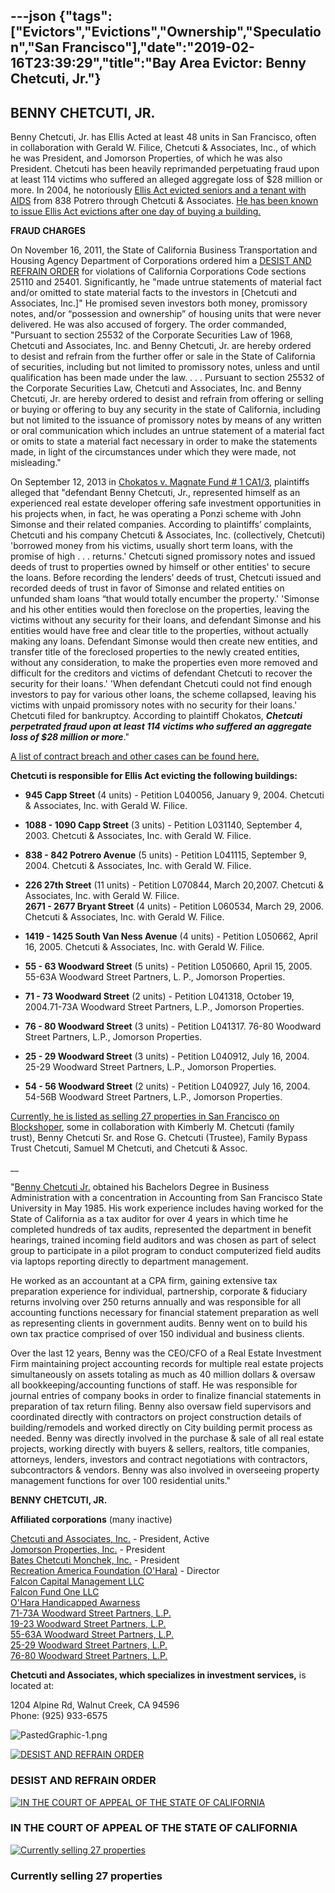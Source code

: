 ---json
{"tags":["Evictors","Evictions","Ownership","Speculation","San Francisco"],"date":"2019-02-16T23:39:29","title":"Bay Area Evictor: Benny Chetcuti, Jr."}
---

**BENNY CHETCUTI, JR.**
-----------------------

Benny Chetcuti, Jr. has Ellis Acted at least 48 units in San Francisco, often in collaboration with Gerald W. Filice, Chetcuti & Associates, Inc., of which he was President, and Jomorson Properties, of which he was also President. Chetcuti has been heavily reprimanded perpetuating fraud upon at least 114 victims who suffered an alleged aggregate loss of $28 million or more. In 2004, he notoriously [Ellis Act evicted seniors and a tenant with AIDS](http://www.iww.org/ru/node/1292) from 838 Potrero through Chetcuti & Associates. [He has been known to issue Ellis Act evictions after one day of buying a building.](http://quartz.he.net/~beyondch/news/nucleus/plugins/print/print.php?itemid=1265)

**FRAUD CHARGES**

On November 16, 2011, the State of California Business Transportation and Housing Agency Department of Corporations ordered him a [DESIST AND REFRAIN ORDER](http://www.dbo.ca.gov/ENF/pdf/2011/Chetcuti_DR.pdf) for violations of California Corporations Code sections 25110 and 25401. Significantly, he "made untrue statements of material fact and/or omitted to state material facts to the investors in \[Chetcuti and Associates, Inc.\]" He promised seven investors both money, promissory notes, and/or “possession and ownership” of housing units that were never delivered. He was also accused of forgery. The order commanded, "Pursuant to section 25532 of the Corporate Securities Law of 1968, Chetcuti and Associates, Inc. and Benny Chetcuti, Jr. are hereby ordered to desist and refrain from the further offer or sale in the State of California of securities, including but not limited to promissory notes, unless and until qualification has been made under the law. . . . Pursuant to section 25532 of the Corporate Securities Law, Chetcuti and Associates, Inc. and Benny Chetcuti, Jr. are hereby ordered to desist and refrain from offering or selling or buying or offering to buy any security in the state of California, including but not limited to the issuance of promissory notes by means of any written or oral communication which includes an untrue statement of a material fact or omits to state a material fact necessary in order to make the statements made, in light of the circumstances under which they were made, not misleading." 

On September 12, 2013 in [Chokatos v. Magnate Fund # 1 CA1/3](http://www.courts.ca.gov/opinions/nonpub/A137174.DOC), plaintiffs alleged that "defendant Benny Chetcuti, Jr., represented himself as an experienced real estate developer offering safe investment opportunities in his projects when, in fact, he was operating a Ponzi scheme with John Simonse and their related companies. According to plaintiffs’ complaints, Chetcuti and his company Chetcuti & Associates, Inc. (collectively, Chetcuti) 'borrowed money from his victims, usually short term loans, with the promise of high . . . returns.' Chetcuti signed promissory notes and issued deeds of trust to properties owned by himself or other entities' to secure the loans. Before recording the lenders’ deeds of trust, Chetcuti issued and recorded deeds of trust in favor of Simonse and related entities on unfunded sham loans “that would totally encumber the property.' 'Simonse and his other entities would then foreclose on the properties, leaving the victims without any security for their loans, and defendant Simonse and his entities would have free and clear title to the properties, without actually making any loans. Defendant Simonse would then create new entities, and transfer title of the foreclosed properties to the newly created entities, without any consideration, to make the properties even more removed and difficult for the creditors and victims of defendant Chetcuti to recover the security for their loans.' 'When defendant Chetcuti could not find enough investors to pay for various other loans, the scheme collapsed, leaving his victims with unpaid promissory notes with no security for their loans.' Chetcuti filed for bankruptcy. According to plaintiff Chokatos, **_Chetcuti perpetrated fraud upon at least 114 victims who suffered an aggregate loss of $28 million or more_**."

[A list of contract breach and other cases can be found here.](http://contracostawatch.blogspot.com/2013/04/ponzi-scheme-benny-chetcuti-jr.html)

**Chetcuti is responsible for Ellis Act evicting the following buildings:**

*   **945 Capp Street** (4 units) - Petition L040056, January 9, 2004. Chetcuti & Associates, Inc. with Gerald W. Filice.
    
*   **1088 - 1090 Capp Street** (3 units) - Petition L031140, September 4, 2003. Chetcuti & Associates, Inc. with Gerald W. Filice.
    
*   **838 - 842 Potrero Avenue** (5 units) - Petition L041115, September 9, 2004. Chetcuti & Associates, Inc. with Gerald W. Filice.
    
*   **226 27th Street** (11 units) - Petition L070844, March 20,2007. Chetcuti & Associates, Inc. with Gerald W. Filice.  
    **2671 - 2677 Bryant Street** (4 units) - Petition L060534, March 29, 2006. Chetcuti & Associates, Inc. with Gerald W. Filice.
    
*   **1419 - 1425 South Van Ness Avenue** (4 units) - Petition L050662, April 16, 2005. Chetcuti & Associates, Inc. with Gerald W. Filice.
    
*   **55 - 63 Woodward Street** (5 units) - Petition L050660, April 15, 2005. 55-63A Woodward Street Partners, L. P., Jomorson Properties.
    
*   **71 - 73 Woodward Street** (2 units) - Petition L041318, October 19, 2004.71-73A Woodward Street Partners, L.P., Jomorson Properties.
    
*   **76 - 80 Woodward Street** (3 units) - Petition L041317. 76-80 Woodward Street Partners, L.P., Jomorson Properties.
    
*   **25 - 29 Woodward Street** (3 units) - Petition L040912, July 16, 2004. 25-29 Woodward Street Partners, L.P., Jomorson Properties.
    
*   **54 - 56 Woodward Street** (2 units) - Petition L040927, July 16, 2004. 54-56B Woodward Street Partners, L.P., Jomorson Properties.
    

  
[Currently, he is listed as selling 27 properties in San Francisco on Blockshoper](http://sf.blockshopper.com/search?f=seller&q=Benny+Chetcuti+Jr), some in collaboration with Kimberly M. Chetcuti (family trust), Benny Chetcuti Sr. and Rose G. Chetcuti (Trustee), Family Bypass Trust Chetcuti, Samuel M Chetcuti, and Chetcuti & Assoc.

\_\_

"[Benny Chetcuti Jr.](http://www.industrial-design.com/usasia/bio.html) obtained his Bachelors Degree in Business Administration with a concentration in Accounting from San Francisco State University in May 1985. His work experience includes having worked for the State of California as a tax auditor for over 4 years in which time he completed hundreds of tax audits, represented the department in benefit hearings, trained incoming field auditors and was chosen as part of select group to participate in a pilot program to conduct computerized field audits via laptops reporting directly to department management.

He worked as an accountant at a CPA firm, gaining extensive tax preparation experience for individual, partnership, corporate & fiduciary returns involving over 250 returns annually and was responsible for all accounting functions necessary for financial statement preparation as well as representing clients in government audits. Benny went on to build his own tax practice comprised of over 150 individual and business clients.

Over the last 12 years, Benny was the CEO/CFO of a Real Estate Investment Firm maintaining project accounting records for multiple real estate projects simultaneously on assets totaling as much as 40 million dollars & oversaw all bookkeeping/accounting functions of staff. He was responsible for journal entries of company books in order to finalize financial statements in preparation of tax return filing. Benny also oversaw field supervisors and coordinated directly with contractors on project construction details of building/remodels and worked directly on City building permit process as needed. Benny was directly involved in the purchase & sale of all real estate projects, working directly with buyers & sellers, realtors, title companies, attorneys, lenders, investors and contract negotiations with contractors, subcontractors & vendors. Benny was also involved in overseeing property management functions for over 100 residential units."

**BENNY CHETCUTI, JR.**

**Affiliated corporations** (many inactive)

[Chetcuti and Associates, Inc.](http://www.corporationwiki.com/California/Walnut-Creek/chetcuti-and-associates-inc/43697031.aspx) - President, Active  
[Jomorson Properties, Inc.](http://www.corporationwiki.com/California/Walnut-Creek/jomorson-properties-inc/44061482.aspx) - President  
[Bates Chetcuti Monchek, Inc.](http://www.corporationwiki.com/California/Walnut-Creek/bates-chetcuti-monchek-inc/42651072.aspx) - President  
[Recreation America Foundation (O'Hara)](http://www.corporationwiki.com/California/Walnut-Creek/ohara-handicapped-awarness-recreation-america-foundation-ohara/40076092.aspx) - Director  
[Falcon Capital Management LLC](http://www.corporationwiki.com/California/Walnut-Creek/falcon-capital-management-llc/47345495.aspx)  
[Falcon Fund One LLC](http://www.corporationwiki.com/California/Walnut-Creek/falcon-fund-one-llc/47345491.aspx)  
[O'Hara Handicapped Awarness](http://www.corporationwiki.com/California/Walnut-Creek/ohara-handicapped-awarness-recreation-america-foundation-ohara/40076092.aspx)   
[71-73A Woodward Street Partners, L.P.](http://www.corporationwiki.com/California/Walnut-Creek/71-73a-woodward-street-partners-lp/46659410.aspx)  
[19-23 Woodward Street Partners, L.P.](http://www.corporationwiki.com/California/Walnut-Creek/19-23-woodward-street-partners-lp/46659416.aspx)  
[55-63A Woodward Street Partners, L.P.](http://www.corporationwiki.com/California/Walnut-Creek/55-63a-woodward-street-partners-lp/46659417.aspx)  
[25-29 Woodward Street Partners, L.P.](http://www.corporationwiki.com/California/Walnut-Creek/25-29-woodward-street-partners-lp/46659418.aspx)  
[76-80 Woodward Street Partners, L.P.](http://www.corporationwiki.com/California/Walnut-Creek/76-80-woodward-street-partners-lp/46659425.aspx)

**Chetcuti and Associates, which specializes in investment services,** is located at: 

1204 Alpine Rd, Walnut Creek, CA 94596  
Phone: (925) 933-6575

![PastedGraphic-1.png](/assets/uploads/PastedGraphic-1.png)

[![DESIST AND REFRAIN ORDER](/assets/uploads/Screen+Shot+2014-01-02+at+12.49.41+AM.png)](http://www.dbo.ca.gov/ENF/pdf/2011/Chetcuti_DR.pdf) 

### DESIST AND REFRAIN ORDER

[![IN THE COURT OF APPEAL OF THE STATE OF CALIFORNIA](/assets/uploads/Screen+Shot+2014-01-02+at+12.52.00+AM.png)](http://www.courts.ca.gov/opinions/nonpub/A137174.DOC) 

### IN THE COURT OF APPEAL OF THE STATE OF CALIFORNIA

[![Currently selling 27 properties](/assets/uploads/Screen+Shot+2014-01-02+at+1.06.32+AM.png)](http://sf.blockshopper.com/search?f=seller&q=Benny+Chetcuti+Jr) 

### Currently selling 27 properties